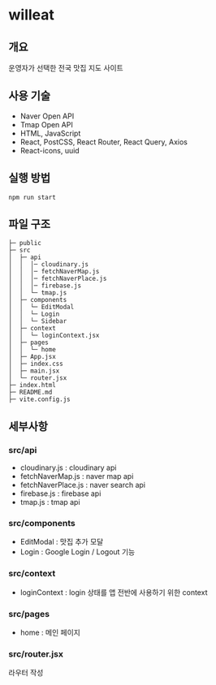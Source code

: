 # willeat
## 개요
운영자가 선택한 전국 맛집 지도 사이트
## 사용 기술
- Naver Open API
- Tmap Open API
- HTML, JavaScript
- React, PostCSS, React Router, React Query, Axios
- React-icons, uuid
## 실행 방법
```
npm run start
```
## 파일 구조
```
├─ public  
├─ src   
│  ├─ api   
│  │  │─ cloudinary.js   
│  │  │─ fetchNaverMap.js   
│  │  │─ fetchNaverPlace.js   
│  │  │─ firebase.js  
│  │  └─ tmap.js  
│  ├─ components  
│  │  └─ EditModal   
│  │  └─ Login  
│  │  └─ Sidebar  
│  ├─ context  
│  │  └─ loginContext.jsx  
│  ├─ pages
│  │  └─ home
│  ├─ App.jsx
│  ├─ index.css
│  ├─ main.jsx
│  └─ router.jsx
├─ index.html
├─ README.md
├─ vite.config.js
```
## 세부사항
### src/api
- cloudinary.js : cloudinary api
- fetchNaverMap.js : naver map api
- fetchNaverPlace.js : naver search api
- firebase.js : firebase api
- tmap.js : tmap api
### src/components
- EditModal : 맛집 추가 모달
- Login : Google Login / Logout 기능
### src/context
- loginContext : login 상태를 앱 전반에 사용하기 위한 context
### src/pages
- home : 메인 페이지
### src/router.jsx
라우터 작성

